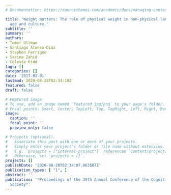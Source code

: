 ```yaml
---
# Documentation: https://sourcethemes.com/academic/docs/managing-content/

title: 'Weight matters: The role of physical weight in non-physical language across
  age and culture.'
subtitle: ''
summary: ''
authors:
- Tomer Ullman
- Santiago Alonso-Diaz
- Stephen Ferrigno
- Sarina Zahid
- Celeste Kidd
tags: []
categories: []
date: '2017-01-01'
lastmod: 2020-08-28T02:34:10Z
featured: false
draft: false

# Featured image
# To use, add an image named `featured.jpg/png` to your page's folder.
# Focal points: Smart, Center, TopLeft, Top, TopRight, Left, Right, BottomLeft, Bottom, BottomRight.
image:
  caption: ''
  focal_point: ''
  preview_only: false

# Projects (optional).
#   Associate this post with one or more of your projects.
#   Simply enter your project's folder or file name without extension.
#   E.g. `projects = ["internal-project"]` references `content/project/deep-learning/index.md`.
#   Otherwise, set `projects = []`.
projects: []
publishDate: '2020-08-28T02:34:07.863507Z'
publication_types: [ "1", ]
abstract: ''
publication: '*Proceedings of the 39th Annual Conference of the Cognitive Science
  Society*'
---
```

